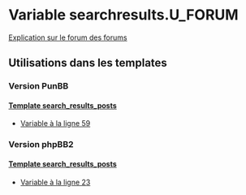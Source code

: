 # Variable searchresults.U_FORUM
[Explication sur le forum des forums](http://forum.forumactif.com/t294113-listing-des-variables#searchresults.U_FORUM)

## Utilisations dans les templates

### Version PunBB

#### [Template search_results_posts](punbb/search_results_posts.md)
* [Variable à la ligne 59](../punbb/search_results_posts.tpl#L59)

### Version phpBB2

#### [Template search_results_posts](subsilver/search_results_posts.md)
* [Variable à la ligne 23](../subsilver/search_results_posts.tpl#L23)